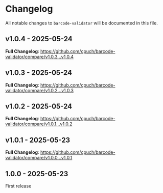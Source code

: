 # Changelog

All notable changes to `barcode-validator` will be documented in this file.

## v1.0.4 - 2025-05-24

**Full Changelog**: https://github.com/cpuch/barcode-validator/compare/v1.0.3...v1.0.4

## v1.0.3 - 2025-05-24

**Full Changelog**: https://github.com/cpuch/barcode-validator/compare/v1.0.2...v1.0.3

## v1.0.2 - 2025-05-24

**Full Changelog**: https://github.com/cpuch/barcode-validator/compare/v1.0.1...v1.0.2

## v1.0.1 - 2025-05-23

**Full Changelog**: https://github.com/cpuch/barcode-validator/compare/v1.0.0...v1.0.1

## 1.0.0 - 2025-05-23

First release
